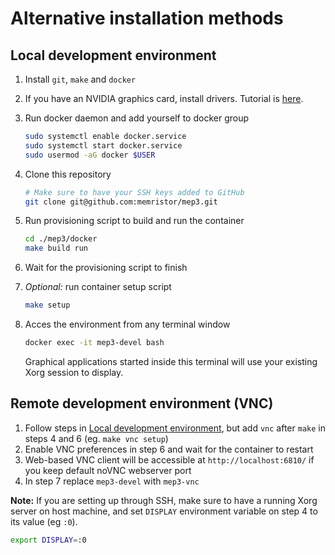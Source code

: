 # Alternative installation methods

## Local development environment

1) Install `git`, `make` and `docker`

2) If you have an NVIDIA graphics card, install drivers. Tutorial is [here](https://docs.nvidia.com/datacenter/cloud-native/container-toolkit/install-guide.html).

3) Run docker daemon and add yourself to docker group
    ```sh
    sudo systemctl enable docker.service
    sudo systemctl start docker.service
    sudo usermod -aG docker $USER
    ```
4) Clone this repository
    ```sh
    # Make sure to have your SSH keys added to GitHub
    git clone git@github.com:memristor/mep3.git
    ```
5) Run provisioning script to build and run the container
   ```sh
   cd ./mep3/docker
   make build run
   ```

6) Wait for the provisioning script to finish

7) _Optional:_ run container setup script
    ```sh
    make setup
    ```
8) Acces the environment from any terminal window
    ```sh
    docker exec -it mep3-devel bash
    ```
    Graphical applications started inside this terminal will use your existing Xorg session to display.

## Remote development environment (VNC)



1) Follow steps in [Local development environment](#local-development-environment), but add `vnc` after
   `make` in steps 4 and 6 (eg. `make vnc setup`)
2) Enable VNC preferences in step 6 and wait for the container to restart
3) Web-based VNC client will be accessible at `http://localhost:6810/` if you keep default noVNC webserver port
4) In step 7 replace `mep3-devel` with `mep3-vnc`

**Note:** If you are setting up through SSH, make sure to have a running Xorg server on host machine,
and set `DISPLAY` environment variable on step 4 to its value (eg `:0`).
```sh
export DISPLAY=:0
```
